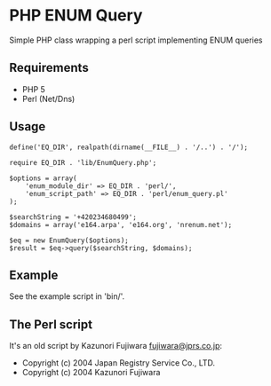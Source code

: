 PHP ENUM Query
==============

Simple PHP class wrapping a perl script implementing ENUM queries

Requirements
------------

* PHP 5
* Perl (Net/Dns)


Usage
-----

    define('EQ_DIR', realpath(dirname(__FILE__) . '/..') . '/');

    require EQ_DIR . 'lib/EnumQuery.php';

    $options = array(
        'enum_module_dir' => EQ_DIR . 'perl/', 
        'enum_script_path' => EQ_DIR . 'perl/enum_query.pl'
    );

    $searchString = '+420234680499';
    $domains = array('e164.arpa', 'e164.org', 'nrenum.net');

    $eq = new EnumQuery($options);
    $result = $eq->query($searchString, $domains);
    

Example
-------

See the example script in 'bin/'.


The Perl script
---------------

It's an old script by Kazunori Fujiwara <fujiwara@jprs.co.jp>:

* Copyright (c) 2004  Japan Registry Service Co., LTD.
* Copyright (c) 2004  Kazunori Fujiwara